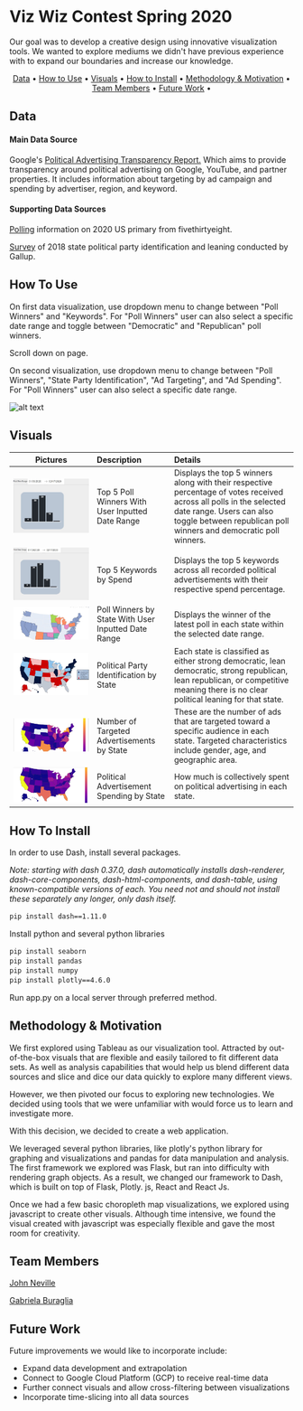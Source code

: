 

# Viz Wiz Contest Spring 2020

Our goal was to develop a creative design using innovative visualization tools. We wanted to explore mediums we didn't have previous experience with to expand our boundaries and increase our knowledge.

<p align="center">
  <a href="#data">Data</a> •
  <a href="#using">How to Use</a> •
  <a href="#visuals">Visuals</a> •
  <a href="#installing">How to Install</a> •
  <a href="#methodology-&-methodology">Methodology & Motivation</a> •
  <a href="#team-members">Team Members</a> •
  <a href="#future-work">Future Work</a> •

</p>

## Data
#### Main Data Source
Google's [Political Advertising Transparency Report.](https://transparencyreport.google.com/political-ads/home) Which aims to provide transparency around political advertising on Google, YouTube, and partner properties. It includes information about targeting by ad campaign and spending by advertiser, region, and keyword.

#### Supporting Data Sources
[Polling](https://projects.fivethirtyeight.com/polls/president-primary-d/national/) information on 2020 US primary from fivethirtyeight.

[Survey](https://news.gallup.com/poll/247025/democratic-states-exceed-republican-states-four-2018.aspx) of 2018 state political party identification and leaning conducted by Gallup.

## How To Use

On first data visualization, use dropdown menu to change between "Poll Winners" and "Keywords". For "Poll Winners" user can also select a specific date range and toggle between "Democratic" and "Republican" poll winners.

Scroll down on page.

On second visualization, use dropdown menu to change between "Poll Winners", "State Party Identification", "Ad Targeting", and "Ad Spending". For "Poll Winners" user can also select a specific date range.

![alt text](https://media.giphy.com/media/h7No5m3tAeV4Q/giphy.gif)



## Visuals
| Pictures        | Description             | Details  |
| ------------- | :--------------------------| :-----------|
|![alt text](https://raw.githubusercontent.com/gburaglia/VizWizRepo/master/static/images/bar1.JPG?token=AEWI6ZPRBCCXYWKG2HYFSJ26VRZ3S)| Top 5 Poll Winners With User Inputted Date Range |  Displays the top 5 winners along with their respective percentage of votes received across all polls in the selected date range. Users can also toggle between republican poll winners and democratic poll winners.  |
|![alt text](static/images/bar2.jpg "Keyword Winners")| Top 5 Keywords by Spend |  Displays the top 5 keywords across all recorded political advertisements with their respective spend percentage.  |
|![alt text](static/images/map1.jpg "Poll Winners")| Poll Winners by State With User Inputted Date Range |  Displays the winner of the latest poll in each state within the selected date range.  |
|![alt text](static/images/map2.jpg "State Party Identification")     | Political Party Identification by State                | Each state is classified as either strong democratic, lean democratic, strong republican, lean republican, or competitive meaning there is no clear political leaning for that state. |
|![alt text](static/images/map3.jpg "Ad Targeting")    | Number of Targeted Advertisements by State | These are the number of ads that are targeted toward a specific audience in each state. Targeted characteristics include gender, age, and geographic area. |
|![alt text](static/images/map4.jpg "Ad Spending") | Political Advertisement Spending by State    | How much is collectively spent on political advertising in each state.        |

## How To Install

In order to use Dash, install several packages.

*Note: starting with dash 0.37.0, dash automatically installs dash-renderer, dash-core-components, dash-html-components, and dash-table, using known-compatible versions of each. You need not and should not install these separately any longer, only dash itself.*


```bash
pip install dash==1.11.0
```
Install python and several python libraries

```bash
pip install seaborn
pip install pandas
pip install numpy
pip install plotly==4.6.0
```
Run app.py on a local server through preferred method.

## Methodology & Motivation

We first explored using Tableau as our visualization tool. Attracted by out-of-the-box visuals that are flexible and easily tailored to fit different data sets. As well as analysis capabilities that would help us blend different data sources and slice and dice our data quickly to explore many different views.

However, we then pivoted our focus to exploring new technologies. We decided using tools that we were unfamiliar with would force us to learn and investigate more.

With this decision, we decided to create a web application.

We leveraged several python libraries, like plotly's python library for graphing and visualizations and pandas for data manipulation and analysis. The first framework we explored was Flask, but ran into difficulty with rendering graph objects. As a result, we changed our framework to Dash, which is built on top of Flask, Plotly. js, React and React Js.

Once we had a few basic choropleth map visualizations, we explored using javascript to create other visuals. Although time intensive, we found the visual created with javascript was especially flexible and gave the most room for creativity.

## Team Members
[John Neville](https://github.com/DSNeville)

[Gabriela Buraglia](https://github.com/gburaglia)

## Future Work
Future improvements we would like to incorporate include:
 * Expand data development and extrapolation
 * Connect to Google Cloud Platform (GCP) to receive real-time data
 * Further connect visuals and allow cross-filtering between visualizations
 * Incorporate time-slicing into all data sources
